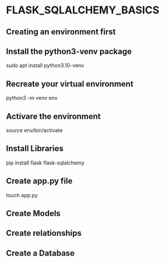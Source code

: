 # FLASK_SQLALCHEMY_BASICS 
## Creating an environment first ##
 ## Install the python3-venv package ##
  sudo apt install python3.10-venv
 ## Recreate your virtual environment ## 
  python3 -m venv env
 ## Activare the environment ## 
  source env/bin/activate


## Install Libraries ##
 pip install flask flask-sqlalchemy

## Create app.py file ## 
 touch app.py

 ## Create Models ##

 ## Create relationships ##

 ## Create a Database ##
